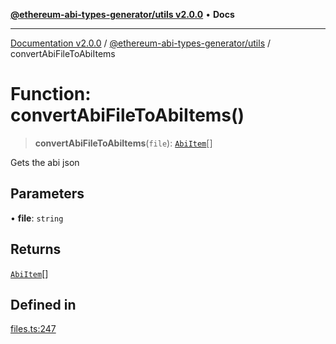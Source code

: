 [**@ethereum-abi-types-generator/utils v2.0.0**](../README.md) • **Docs**

***

[Documentation v2.0.0](../../../packages.md) / [@ethereum-abi-types-generator/utils](../README.md) / convertAbiFileToAbiItems

# Function: convertAbiFileToAbiItems()

> **convertAbiFileToAbiItems**(`file`): [`AbiItem`](../../types/type-aliases/AbiItem.md)[]

Gets the abi json

## Parameters

• **file**: `string`

## Returns

[`AbiItem`](../../types/type-aliases/AbiItem.md)[]

## Defined in

[files.ts:247](https://github.com/niZmosis/ethereum-abi-types-generator/blob/34014c6ac1a58a7622fbd21e7421270aae38bf36/packages/utils/src/files.ts#L247)
